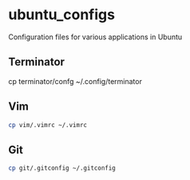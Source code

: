 # ubuntu_configs
Configuration files for various applications in Ubuntu

## Terminator

cp terminator/confg ~/.config/terminator

## Vim

```bash
cp vim/.vimrc ~/.vimrc
```

## Git
```bash
cp git/.gitconfig ~/.gitconfig
```
